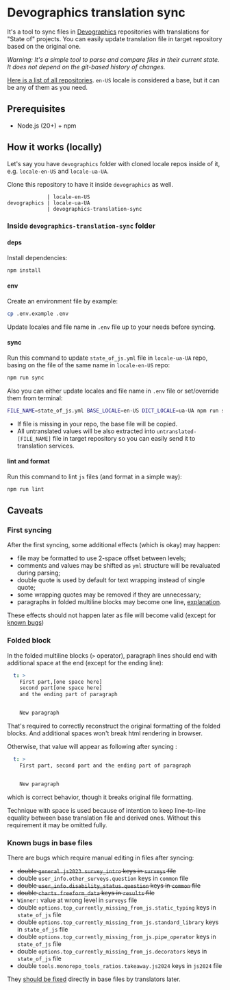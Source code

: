 # Devographics translation sync

It's a tool to sync files in [Devographics](https://github.com/Devographics)
repositories with translations for "State of" projects. You can easily update
translation file in target repository based on the original one.

*Warning: It's a simple tool to parse and compare files in their current state.
It does not depend on the git-based history of changes.*

[Here is a list of all repositories](https://github.com/orgs/Devographics/repositories?q=locale-&type=all&language=&sort=name).
`en-US` locale is considered a base, but it can be any of them as you need.

## Prerequisites

- Node.js (20+) + npm

## How it works (locally)

Let's say you have `devographics` folder with cloned locale repos inside of it,
e.g. `locale-en-US` and `locale-ua-UA`.

Clone this repository to have it inside `devographics` as well.

```
             | locale-en-US
devographics | locale-ua-UA
             | devographics-translation-sync
```

### Inside `devographics-translation-sync` folder

#### deps

Install dependencies:

```sh
npm install
```

#### env

Create an environment file by example:

```sh
cp .env.example .env
```

Update locales and file name in `.env` file up to your needs before syncing.

#### sync

Run this command to update `state_of_js.yml` file in `locale-ua-UA` repo,
basing on the file of the same name in `locale-en-US` repo:

```sh
npm run sync
```

Also you can either update locales and file name in `.env` file or set/override
them from terminal:

```sh
FILE_NAME=state_of_js.yml BASE_LOCALE=en-US DICT_LOCALE=ua-UA npm run sync
```

- If file is missing in your repo, the base file will be copied.
- All untranslated values will be also extracted into `untranslated-[FILE_NAME]`
file in target repository so you can easily send it to translation services.

#### lint and format

Run this command to lint `js` files (and format in a simple way):

```sh
npm run lint
```

## Caveats

### First syncing

After the first syncing, some additional effects (which is okay) may happen:
- file may be formatted to use 2-space offset between levels;
- comments and values may be shifted as `yml` structure will be revaluated
during parsing;
- double quote is used by default for text wrapping instead of single quote;
- some wrapping quotes may be removed if they are unnecessary;
- paragraphs in folded multiline blocks may become one line,
[explanation](#folded-block).

These effects should not happen later as file will become valid (except for
[known bugs](#known-bugs-in-base-files))

### Folded block

In the folded multiline blocks (`>` operator), paragraph lines should end with
additional space at the end (except for the ending line):

```yml
  t: >
    First part,[one space here]
    second part[one space here]
    and the ending part of paragraph


    New paragraph
```

That's required to correctly reconstruct the original formatting of the folded
blocks. And additional spaces won't break html rendering in browser.

Otherwise, that value will appear as following after syncing :

```yml
  t: >
    First part, second part and the ending part of paragraph


    New paragraph
```

which is correct behavior, though it breaks original file formatting.

Technique with space is used because of intention to keep line-to-line equality
between base translation file and derived ones. Without this requirement it
may be omitted fully.

### Known bugs in base files

There are bugs which require manual editing in files after syncing:
- ~~double `general.js2023.survey_intro` keys in `surveys` file~~
- double `user_info.other_surveys.question` keys in `common` file
- ~~double `user_info.disability_status.question` keys in `common` file~~
- ~~double `charts.freeform_data` keys in `results` file~~
- `Winner:` value at wrong level in `surveys` file
- double `options.top_currently_missing_from_js.static_typing` keys in `state_of_js` file
- double `options.top_currently_missing_from_js.standard_library` keys in `state_of_js` file
- double `options.top_currently_missing_from_js.pipe_operator` keys in `state_of_js` file
- double `options.top_currently_missing_from_js.decorators` keys in `state_of_js` file
- double `tools.monorepo_tools_ratios.takeaway.js2024` keys in `js2024` file

They [should be fixed](https://github.com/Devographics/locale-en-US/issues/34)
directly in base files by translators later.
